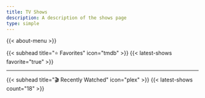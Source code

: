 ```yaml
---
title: TV Shows
description: A description of the shows page
type: simple
---
```


{{< about-menu >}}

{{< subhead title="⭐️ Favorites" icon="tmdb" >}}
{{< latest-shows favorite="true" >}}

---

{{< subhead title="🎬 Recently Watched" icon="plex" >}}
{{< latest-shows count="18" >}}
